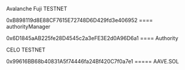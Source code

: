Avalanche Fuji TESTNET

0xB898119d8E88CF7615E72748D6D429fd3e406952   ==== authorityManager

0x6D1845aAB225fe28D4545c2a3eFE3E2d0A96D6a1     ==== Authority 


CELO TESTNET 

0x99616BB68b40831A5f74446fa24Bf420C7f0a7e1       ===== AAVE.SOL
